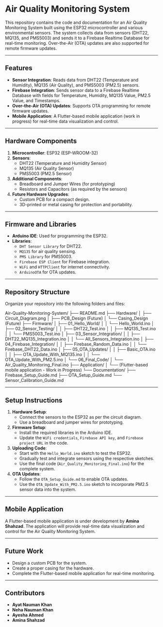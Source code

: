 # Air Quality Monitoring System

This repository contains the code and documentation for an Air Quality Monitoring System built using the ESP32 microcontroller and various environmental sensors. The system collects data from sensors (DHT22, MQ135, and PMS5003) and sends it to a Firebase Realtime Database for real-time monitoring. Over-the-Air (OTA) updates are also supported for remote firmware updates.

---

## Features
- **Sensor Integration**: Reads data from DHT22 (Temperature and Humidity), MQ135 (Air Quality), and PMS5003 (PM2.5) sensors.
- **Firebase Integration**: Sends sensor data to a Firebase Realtime Database with fields for Temperature, Humidity, MQ135 Value, PM2.5 Value, and Timestamps.
- **Over-the-Air (OTA) Updates**: Supports OTA programming for remote firmware updates.
- **Mobile Application**: A Flutter-based mobile application (work in progress) for real-time data visualization and control.

---

## Hardware Components
1. **Microcontroller**: ESP32 (ESP-WROOM-32)
2. **Sensors**:
   - DHT22 (Temperature and Humidity Sensor)
   - MQ135 (Air Quality Sensor)
   - PMS5003 (PM2.5 Sensor)
3. **Additional Components**:
   - Breadboard and Jumper Wires (for prototyping)
   - Resistors and Capacitors (as required by the sensors)
4. **Future Hardware Upgrades**:
   - Custom PCB for a compact design.
   - 3D-printed or metal casing for protection and portability.

---

## Firmware and Libraries
- **Arduino IDE**: Used for programming the ESP32.
- **Libraries**:
  - `DHT Sensor Library` for DHT22.
  - `MQ135` for air quality sensing.
  - `PMS Library` for PMS5003.
  - `Firebase ESP Client` for Firebase integration.
  - `WiFi` and `HTTPClient` for internet connectivity.
  - `ArduinoOTA` for OTA updates.

---

## Repository Structure
Organize your repository into the following folders and files:

Air-Quality-Monitoring-System/
├── README.md
├── Hardware/
│ ├── Circuit_Diagram.png
│ ├── PCB_Design (Future)
│ └── Casing_Design (Future)
├── Firmware/
│ ├── 01_Hello_World/
│ │ └── Hello_World.ino
│ ├── 02_Sensor_Testing/
│ │ ├── DHT22_Test.ino
│ │ ├── MQ135_Test.ino
│ │ └── PMS5003_Test.ino
│ ├── 03_Sensor_Integration/
│ │ ├── DHT22_MQ135_Integration.ino
│ │ └── All_Sensors_Integration.ino
│ ├── 04_Firebase_Integration/
│ │ ├── Firebase_Random_Data.ino
│ │ └── Firebase_DHT22_Data.ino
│ ├── 05_OTA_Updates/
│ │ ├── Basic_OTA.ino
│ │ ├── OTA_Update_With_MQ135.ino
│ │ └── OTA_Update_With_PM2.5.ino
│ └── 06_Final_Code/
│ └── Air_Quality_Monitoring_Final.ino
├── Application/
│ └── (Flutter-based mobile application - Work in Progress)
└── Documentation/
├── Firebase_Setup_Guide.md
├── OTA_Setup_Guide.md
└── Sensor_Calibration_Guide.md


---

## Setup Instructions
1. **Hardware Setup**:
   - Connect the sensors to the ESP32 as per the circuit diagram.
   - Use a breadboard and jumper wires for prototyping.
2. **Firmware Setup**:
   - Install the required libraries in the Arduino IDE.
   - Update the `WiFi credentials`, `Firebase API key`, and `Firebase project URL` in the code.
3. **Uploading Code**:
   - Start with the `Hello_World.ino` sketch to test the ESP32.
   - Gradually test and integrate sensors using the respective sketches.
   - Use the final code (`Air_Quality_Monitoring_Final.ino`) for the complete system.
4. **OTA Updates**:
   - Follow the `OTA_Setup_Guide.md` to enable OTA updates.
   - Use the `OTA_Update_With_PM2.5.ino` sketch to incorporate PM2.5 sensor data into the system.

---

## Mobile Application
A Flutter-based mobile application is under development by **Amina Shahzad**. The application will provide real-time data visualization and control for the Air Quality Monitoring System.

---

## Future Work
- Design a custom PCB for the system.
- Create a proper casing for the hardware.
- Complete the Flutter-based mobile application for real-time monitoring.

---

## Contributors
- **Ayat Nauman Khan**
- **Neha Nauman Khan**
- **Ayesha Ahmed**
- **Amina Shahzad**